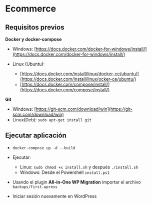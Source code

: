 # Ecommerce

## Requisitos previos

**Docker y docker-compose**

* Windows: [https://docs.docker.com/docker-for-windows/install/](https://docs.docker.com/docker-for-windows/install/)

* Linux (Ubuntu):
     - [https://docs.docker.com/install/linux/docker-ce/ubuntu/](https://docs.docker.com/install/linux/ocker-ce/ubuntu/)
     - [https://docs.docker.com/compose/install/](https://docs.docker.com/compose/install/)

**Git**
* Windows: [https://git-scm.com/download/win](https://git-scm.com/download/win)
* Linux(Deb): `sudo apt-get install git`


## Ejecutar aplicación

  - `docker-compose up -d --build`

  - Ejecutar:
     - Linux: `sudo chmod +x install.sh` y después `./install.sh` 
     - Windows: Desde el Powershell `install.ps1`

  - Usando el plugin **All-in-One WP Migration** importar el archivo `backups/first.wpress` 

  - Iniciar sesión nuevamente en WordPress
  
